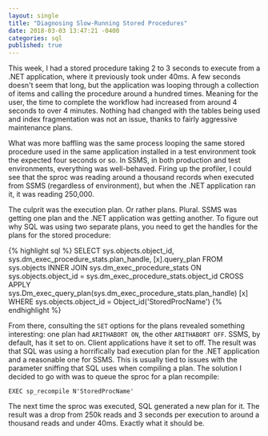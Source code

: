 ```yaml
---
layout: single
title: "Diagnosing Slow-Running Stored Procedures"
date: 2018-03-03 13:47:21 -0400
categories: sql
published: true
---
```


This week, I had a stored procedure taking 2 to 3 seconds to execute from a .NET application, where it previously took under 40ms. A few seconds doesn't seem that long, but the application was looping through a collection of items and calling the procedure around a hundred times. Meaning for the user, the time to complete the workflow had increased from around 4 seconds to over 4 minutes. Nothing had changed with the tables being used and index fragmentation was not an issue, thanks to fairly aggressive maintenance plans.

What was more baffling was the same process looping the same stored procedure used in the same application installed in a test environment took the expected four seconds or so. In SSMS, in both production and test environments, everything was well-behaved. Firing up the profiler, I could see that the sproc was reading around a thousand records when executed from SSMS (regardless of environment), but when the .NET application ran it, it was reading 250,000.

The culprit was the execution plan. Or rather plans. Plural. SSMS was getting one plan and the .NET application was getting another. To figure out why SQL was using two separate plans, you need to get the handles for the plans for the stored procedure:

{% highlight sql %}
SELECT sys.objects.object_id, sys.dm_exec_procedure_stats.plan_handle, [x].query_plan
FROM sys.objects
INNER JOIN sys.dm_exec_procedure_stats ON sys.objects.object_id = sys.dm_exec_procedure_stats.object_id
CROSS APPLY sys.Dm_exec_query_plan(sys.dm_exec_procedure_stats.plan_handle) [x]
WHERE sys.objects.object_id = Object_id('StoredProcName')
{% endhighlight %}

From there, consulting the `SET` options for the plans revealed something interesting: one plan had `ARITHABORT ON`, the other `ARITHABORT OFF`. SSMS, by default, has it set to on. Client applications have it set to off. The result was that SQL was using a horrifically bad execution plan for the .NET application and a reasonable one for SSMS. This is usually tied to issues with the parameter sniffing that SQL uses when compiling a plan. The solution I decided to go with was to queue the sproc for a plan recompile:

`EXEC sp_recompile N'StoredProcName'`

The next time the sproc was executed, SQL generated a new plan for it. The result was a drop from 250k reads and 3 seconds per execution to around a thousand reads and under 40ms. Exactly what it should be.